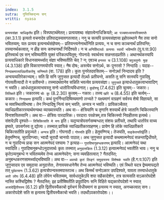 ```yaml
---
index:  3.1.5
sutra:  गुप्तिज्किद्भ्यः सन्
vritti:  nyasa
---
```


`प्रत्ययसंज्ञा चाधिकृतैव` इति। विस्पष्टार्थमेतत्। प्रत्ययशब्दः संज्ञात्वेनाधिक्रियते; `आ पञ्चमाध्यायपरिसमाप्तेः` (का.3.1.1) इत्यतो वचनादेव प्रतिपाद्यस्यावगतत्वात्। ननु च सत्यपि प्रत्ययसंज्ञाया इहोपस्थाने नैव तया सनो भवितव्यम्; यतः प्रत्यय इत्यन्वर्थसंज्ञेयम्-- प्रतियन्त्यनेनार्थानिति प्रत्ययः, न च सना कञ्चनार्थं प्रतियन्ति; तस्यानर्थकत्वात्, न हीह सनः कश्चनार्थो निर्दिश्यते। न च `अनिर्दिष्टार्थाः प्रत्ययाः स्वार्थे भविष्यति` (पु.प.पा.90) इतिस्वार्थ एव सन् भविष्यतीति युक्तं परिकल्पयितुम्; गोपनादेः स्वार्थस्य सन्नन्तादप्रतीतेः।
अथानर्थकस्यापि प्रत्ययाधिकारे विधानसामर्थ्यात् संज्ञा भविष्यतीति चेत् ? न; एवञ्च `हनस्त च` (3.1.108) `त्रपुजतुनोः षुक्` (4.3.138) इति विकारागमयोरपि स्यात्। नैष दोषः; अस्त्येव सनोऽर्थः, कः पुनरसो ? निन्दादिः। यदाह-- `निन्दाक्षमाव्याधिप्रतीकारेषु सनिष्यते` (वा. 178) इति। कुतः पुनरेतदवसितम्-- सनोऽर्था निन्दादय इति ? अन्वयव्यतिरेकाभ्याम्। सति हि सनि जुगुप्सत इत्यादौ तेऽर्थाः प्रतीयन्ते, असति तु सनि सत्स्वपि गुपादिषु गोपयतीत्यादौ ते न प्रतीयन्ते। तस्मादर्थवानेव सन्निति भवत्येव प्रत्ययसंज्ञा। `जुगुप्सते` इत्यार्धधातुकत्वाभावादिण् न भवति। आर्धधातुकत्वाभावस्तु सनो धातोरित्यविधानात्। `कुहोश्चु` (7.4.62) इति चुत्वम्-- जकारः। `तितिक्षते` इति। जकारस्य `चोः कुः` (8.2.30) कुत्वम्-- गकारः। तस्य `खरि च` (8.4.55) इति चर्त्वम्-- ककारः।
`निन्दाक्षमा` इत्यादि। कथं पुनर्निन्दादिष्विष्यमाणो लभ्यते ? वक्ष्यमाणं वाग्रहणं सर्वस्य शेषो विज्ञायते, सा च व्यवस्थितविभाषा। तेन निन्दादिषु नित्यं सन् भवति, अन्यत्र न भवति। प्रायिकञ्चैतत् व्याधिप्रतीकारस्यार्थमन्यथा व्याख्यास्यति। अथ वा-- क्षेत्रियाणि च तृणानि शस्यार्थे क्षेत्रे जातानि चिकित्स्यानि विनाशयितव्यानि। अथ वा-- क्षेत्रियः पारदारिकः। परदाराः परक्षेत्रम्,तत्र चिकित्स्यो निग्रहीतव्य इत्यर्थः। संशयेऽपि दृश्यते-- `विचिकित्सति मे मनः` इति। यद्यप्यत्रोपसर्गसम्बन्धात् संशयः प्रतीयते, तथापि धातोरेव वाच्य इष्यते, उपसर्गस्य तु द्योत्यः। तस्मात् प्रायिकं व्याधिप्रतीकारग्रहणम्। प्रायेण हि लोके व्याधिप्रतीकारे चिकित्सतीति प्रयुज्यते। `अन्यत्र` इति। गोपनादौ। `गोपयति` इति। हेतुमण्णिच्। तेजयति, `सङ्केतयति`इति। हेतुमण्णिच्, चुरादिण्ज्वाः; भ्वादौ चुरादौ चानयोः पाठात्।
अथ जुगुप्सत इत्यादौ कथमात्मनेपदं सन्नन्ताद्विधीयते, न च गुपादिभ्य प्राक् सन आत्मनेपदं पश्यामः ? इत्याह-- `गुपादिष्वनुबन्धकरणम्` इत्यादि। आत्मनेपदं यथा स्यादिति। गुपादिष्वनुबन्धोऽनुदात्तार्थः कृतः तस्मात् `अनुदात्तङितः` (1.3.12) इत्यात्मनेपदं भवतीति भावः। ननु च कृतेऽप्यनुबन्धे न भवितव्यमेव तेभ्य आत्मनेपदेन; सना व्यवहितत्वात् ? नैतदस्ति; अनुबन्धकरणसामर्थ्याद्भविष्यति। अथ वा-- `अवयवे कृतं लिङ्गं समुदायस्य विशेषकं भवति` (है.ग.प.107) इति जुगुप्सादय एव समुदाया अनुदात्तेतः, तेनावयवधानेनैव तेभ्य आत्मनेपदं भविष्यति। एवं स्थिते यदत्र द्वेष्यमापद्यते तत् `पूर्ववत्सनः` (1.3.62) इत्यत्रोपन्यस्तमपास्तञ्च। अथ किमर्थं सनोऽकार उपदिश्यते, यावता तस्यार्धधातुके `अतो लोपः` (6.4.48) इति लोपेन भवितव्यम्, सार्वधातुकेऽपि शपा सहैकादेशेन, तत्र सत्यसति वाऽकारोपदेशे नास्ति कश्चिद्विशेषः ? नैतदस्ति; इह प्रतीषिषतीति प्रपूर्वादिणः सनि विहिते यद्यकारोपदेशो न स्यात् `अजादेर्द्वितीयस्य` (6.1.2) इति द्वितीयस्यैकाचो द्वर्वचनं विधीयमानं स इत्यस्य न स्यात्, अनच्कत्वात् सनः। अकारोपदेशे सति स इत्यस्य द्वितीयस्यैकाचो भवति। तदर्थोऽपकारोपदेशः।।

